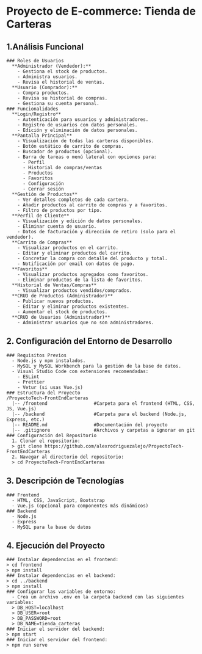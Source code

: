 # Proyecto de E-commerce: Tienda de Carteras
  ## 1.Análisis Funcional
    ### Roles de Usuarios
      **Administrador (Vendedor):**
        - Gestiona el stock de productos.
        - Administra usuarios.
        - Revisa el historial de ventas.
      **Usuario (Comprador):**
        - Compra productos.
        - Revisa su historial de compras.
        - Gestiona su cuenta personal.
    ### Funcionalidades
      **Login/Registro**
        - Autenticación para usuarios y administradores.
        - Registro de usuarios con datos personales.
        - Edición y eliminación de datos personales.
      **Pantalla Principal**
        - Visualización de todas las carteras disponibles.
        - Botón estático de carrito de compras.
        - Buscador de productos (opcional).
        - Barra de tareas o menú lateral con opciones para:
          - Perfil
          - Historial de compras/ventas
          - Productos
          - Favoritos
          - Configuración
          - Cerrar sesión
      **Gestión de Productos**
        - Ver detalles completos de cada cartera.
        - Añadir productos al carrito de compras y a favoritos.
        - Filtro de productos por tipo.
      **Perfil de Cliente**
        - Visualización y edición de datos personales.
        - Eliminar cuenta de usuario.
        - Datos de facturación y dirección de retiro (solo para el vendedor).
      **Carrito de Compras**
        - Visualizar productos en el carrito.
        - Editar y eliminar productos del carrito.
        - Concretar la compra con detalle del producto y total.
        - Notificación por email con datos de pago.
      **Favoritos**
        - Visualizar productos agregados como favoritos.
        - Eliminar productos de la lista de favoritos.
      **Historial de Ventas/Compras**
        - Visualizar productos vendidos/comprados.
      **CRUD de Productos (Administrador)**
        - Publicar nuevos productos.
        - Editar y eliminar productos existentes.
        - Aumentar el stock de productos.
      **CRUD de Usuarios (Administrador)**
        - Administrar usuarios que no son administradores.
  ## 2. Configuración del Entorno de Desarrollo
    ### Requisitos Previos
      - Node.js y npm instalados.
      - MySQL y MySQL Workbench para la gestión de la base de datos.
      - Visual Studio Code con extensiones recomendadas:
        - ESLint
        - Prettier
        - Vetur (si usas Vue.js)
    ### Estructura del Proyecto
    /ProyectoTech-FrontEndCarteras
      |-- /frontend                 #Carpeta para el frontend (HTML, CSS, JS, Vue.js)
      |-- /backend                  #Carpeta para el backend (Node.js, Express, etc.)
      |-- README.md                 #Documentación del proyecto
      |-- .gitignore                #Archivos y carpetas a ignorar en git
    ### Configuración del Repositorio
      1. Clonar el repositorio:
      > git clone https://github.com/alexrodriguezalejo/ProyectoTech-FrontEndCarteras
      2. Navegar al directorio del repositorio:
      > cd ProyectoTech-FrontEndCarteras

  ## 3. Descripción de Tecnologías
    ### Frontend
      - HTML, CSS, JavaScript, Bootstrap
      - Vue.js (opcional para componentes más dinámicos)
    ### Backend
      - Node.js
      - Express
      - MySQL para la base de datos
  ## 4. Ejecución del Proyecto
    ### Instalar dependencias en el frontend:
    > cd frontend
    > npm install
    ### Instalar dependencias en el backend:
    > cd ../backend
    > npm install
    ### Configurar las variables de entorno:
      - Crea un archivo .env en la carpeta backend con las siguientes variables:
      > DB_HOST=localhost
      > DB_USER=root
      > DB_PASSWORD=root
      > DB_NAME=tienda_carteras
    ### Iniciar el servidor del backend:
    > npm start
    ### Iniciar el servidor del frontend:
    > npm run serve
